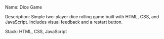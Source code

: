 Name: Dice Game

Description: Simple two-player dice rolling game built with HTML, CSS, and JavaScript. Includes visual feedback and a restart button.

Stack: HTML, CSS, JavaScript